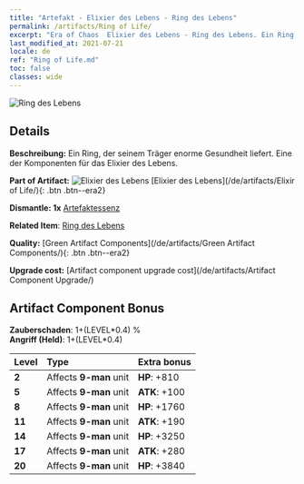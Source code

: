 ```yaml
---
title: "Artefakt - Elixier des Lebens - Ring des Lebens"
permalink: /artifacts/Ring of Life/
excerpt: "Era of Chaos  Elixier des Lebens - Ring des Lebens. Ein Ring, der seinem Träger enorme Gesundheit liefert. Eine der Komponenten für das Elixier des Lebens."
last_modified_at: 2021-07-21
locale: de
ref: "Ring of Life.md"
toc: false
classes: wide
---
```


 ![Ring des Lebens](/images/t/artifact_40112.png)



## Details

 **Beschreibung:** Ein Ring, der seinem Träger enorme Gesundheit liefert. Eine der Komponenten für das Elixier des Lebens.

 **Part of Artifact:** ![Elixier des Lebens](/images/t/icon_artifact_11.png) [Elixier des Lebens](/de/artifacts/Elixir of Life/){: .btn .btn--era2}

 **Dismantle: 1x** [Artefaktessenz](/ItemsDE/con_905/)

 **Related Item**: [Ring des Lebens](/ItemsDE/art_107/)

 **Quality:** [Green Artifact Components](/de/artifacts/Green Artifact Components/){: .btn .btn--era2}

 **Upgrade cost:** [Artifact component upgrade cost](/de/artifacts/Artifact Component Upgrade/)

## Artifact Component Bonus

  **Zauberschaden**: 1+(LEVEL\*0.4) %<br/>**Angriff (Held)**: 1+(LEVEL\*0.4)

  |  Level  | Type |    Extra bonus  | 
  |:--------|:-----|:----------------| 
  | **2** | Affects **9-man** unit | **HP**: +810 | 
  | **5** | Affects **9-man** unit | **ATK**: +100 | 
  | **8** | Affects **9-man** unit | **HP**: +1760 | 
  | **11** | Affects **9-man** unit | **ATK**: +190 | 
  | **14** | Affects **9-man** unit | **HP**: +3250 | 
  | **17** | Affects **9-man** unit | **ATK**: +280 | 
  | **20** | Affects **9-man** unit | **HP**: +3840 | 
